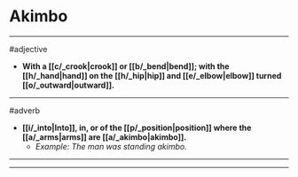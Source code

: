 # Akimbo
---
#adjective
- **With a [[c/_crook|crook]] or [[b/_bend|bend]]; with the [[h/_hand|hand]] on the [[h/_hip|hip]] and [[e/_elbow|elbow]] turned [[o/_outward|outward]].**
---
#adverb
- **[[i/_into|Into]], in, or of the [[p/_position|position]] where the [[a/_arms|arms]] are [[a/_akimbo|akimbo]].**
	- _Example: The man was standing akimbo._
---
---
